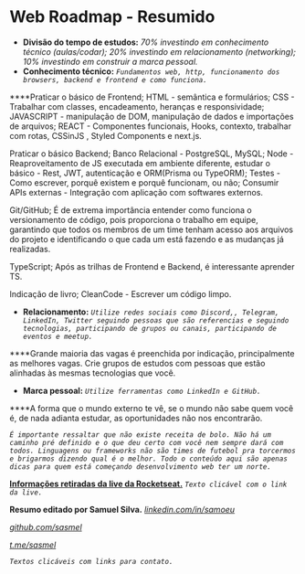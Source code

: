 # Web Roadmap - Resumido

- **Divisão do tempo de estudos:**
*70% investindo em conhecimento técnico (aulas/codar);
20% investindo em relacionamento (networking);
10% investindo em construir a marca pessoal.*
- **Conhecimento técnico:**
*`Fundamentos web, http, funcionamento dos browsers, backend e frontend e como funciona.`*

****Praticar o básico de Frontend;
HTML - semântica e formulários;
CSS - Trabalhar com classes, encadeamento, heranças e responsividade;
JAVASCRIPT - manipulação de DOM, manipulação de dados e importações de arquivos;
REACT - Componentes funcionais, Hooks, contexto, trabalhar com rotas, CSSinJS , Styled Components e next.js.

Praticar o básico Backend;
Banco Relacional - PostgreSQL, MySQL;
Node - Reaproveitamento de JS executada em ambiente diferente, estudar o básico - Rest, JWT, autenticação e ORM(Prisma ou TypeORM);
Testes - Como escrever, porquê existem e porquê funcionam, ou não;
Consumir APIs externas - Integração com aplicação com softwares externos.

Git/GitHub;
É de extrema importância entender como funciona o versionamento de código, pois proporciona o trabalho em equipe, garantindo que todos os membros de um time tenham acesso aos arquivos do projeto e identificando o que cada um está fazendo e as mudanças já realizadas. 

TypeScript;
Após as trilhas de Frontend e Backend, é interessante aprender TS.

Indicação de livro;
CleanCode - Escrever um código limpo.
- **Relacionamento:**
*`Utilize redes sociais como Discord,, Telegram, LinkedIn, Twitter seguindo pessoas que são referencias e seguindo tecnologias, participando de grupos ou canais, participando de eventos e meetup.`*

****Grande maioria das vagas é preenchida por indicação, principalmente as melhores vagas. Crie grupos de estudos com pessoas que estão alinhadas às mesmas tecnologias que você.
- **Marca pessoal:**
*`Utilize ferramentas como LinkedIn e GitHub.`*

****A forma que o mundo externo te vê, se o mundo não sabe quem você é, de nada adianta estudar, as oportunidades não nos encontrarão.

*`É importante ressaltar que não existe receita de bolo. Não há um caminho pré definido e o que deu certo com você nem sempre dará com todos. Linguagens ou frameworks não são times de futebol pra torcermos e brigarmos dizendo qual é o melhor. Todo o conteúdo aqui são apenas dicas para quem está começando desenvolvimento web ter um norte.`* 

**[Informações retiradas da live da Rocketseat.](https://www.youtube.com/watch?v=sBhsXsISeRE&t=2126s)**
*`Texto clicável com o link da live.`*

**Resumo editado por Samuel Silva.**
*[linkedin.com/in/samoeu](https://www.linkedin.com/in/samoeu/)* 

[*github.com/sasmel*](https://github.com/sasmel)

[*t.me/sasmel*](https://t.me/sasmel)

*`Textos clicáveis com links para contato.`*
